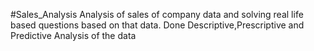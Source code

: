 #Sales_Analysis
Analysis of sales of company data and solving real life based questions based on that data.
Done Descriptive,Prescriptive and Predictive Analysis of the data
